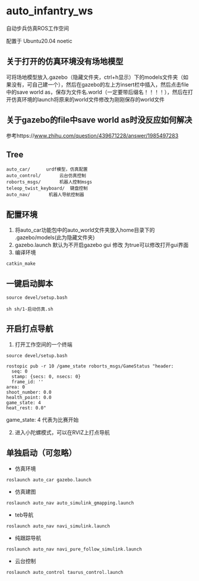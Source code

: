 # auto_infantry_ws
自动步兵仿真ROS工作空间

配置于 Ubuntu20.04 noetic

## 关于打开的仿真环境没有场地模型

可将场地模型放入.gazebo（隐藏文件夹，ctrl+h显示）下的models文件夹（如果没有，可自己建一个），然后在gazebo的左上方insert栏中插入，然后点击file中的save world as，保存为文件名.world（一定要带后缀名！！！！），然后在打开仿真环境的launch将原来的world文件修改为刚刚保存的world文件

## 关于gazebo的file中save world as时没反应如何解决

参考https://www.zhihu.com/question/439671228/answer/1985497283

## Tree
```
auto_car/      urdf模型，仿真配置
auto_control/      	云台仿真控制
roborts_msgs/      	机器人控制msgs
teleop_twist_keyboard/	键盘控制
auto_nav/  		机器人导航控制器

```

## 配置环境
1. 将auto_car功能包中的auto_world文件夹放入home目录下的 .gazebo/models(此为隐藏文件夹)
2. gazebo.launch 默认为不开启gazebo gui 修改 为true可以修改打开gui界面
3. 编译环境
```
catkin_make

```

## 一键启动脚本
```
source devel/setup.bash 

sh sh/1-启动仿真.sh 
```

## 开启打点导航

1. 打开工作空间的一个终端
```
source devel/setup.bash 

rostopic pub -r 10 /game_state roborts_msgs/GameStatus "header:
  seq: 0
  stamp: {secs: 0, nsecs: 0}
  frame_id: ''
area: 0
shoot_number: 0.0
health_point: 0.0
game_state: 4
heat_rest: 0.0" 

```
game_state: 4 代表为比赛开始

2. 进入小陀螺模式，可以在RVIZ上打点导航


## 单独启动（可忽略）
* 仿真环境
```
roslaunch auto_car gazebo.launch
```
* 仿真建图
```
roslaunch auto_nav auto_simulink_gmapping.launch
```
* teb导航
```
roslaunch auto_nav navi_simulink.launch
```
* 纯跟踪导航
```
roslaunch auto_nav navi_pure_follow_simulink.launch
```

* 云台控制
```
roslaunch auto_control taurus_control.launch
```



